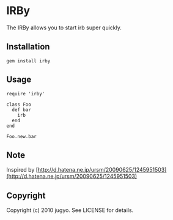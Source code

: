 IRBy
======

The IRBy allows you to start irb super quickly.

Installation
------------

    gem install irby

Usage
------------

    require 'irby'

    class Foo
      def bar
        irb
      end
    end

    Foo.new.bar

Note
------------
 
Inspired by [http://d.hatena.ne.jp/ursm/20090625/1245951503](http://d.hatena.ne.jp/ursm/20090625/1245951503)


Copyright
------------

Copyright (c) 2010 jugyo. See LICENSE for details.
